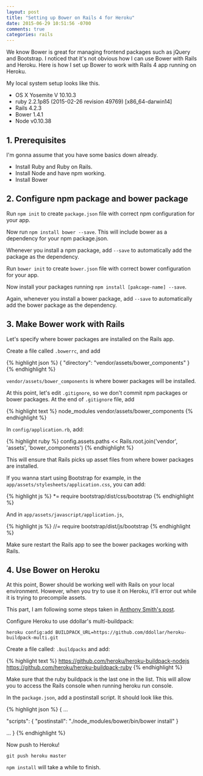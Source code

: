 ```yaml
---
layout: post
title: "Setting up Bower on Rails 4 for Heroku"
date: 2015-06-29 10:51:56 -0700
comments: true
categories: rails
---
```


We know Bower is great for managing frontend packages such as jQuery and Bootstrap.
I noticed that it's not obvious how I can use Bower with Rails and Heroku.
Here is how I set up Bower to work with Rails 4 app running on Heroku.

My local system setup looks like this.

- OS X Yosemite V 10.10.3
- ruby 2.2.1p85 (2015-02-26 revision 49769) [x86_64-darwin14]
- Rails 4.2.3
- Bower 1.4.1
- Node v0.10.38

## 1. Prerequisites

I'm gonna assume that you have some basics down already.

- Install Ruby and Ruby on Rails.
- Install Node and have npm working.
- Install Bower

## 2. Configure npm package and bower package

Run `npm init` to create `package.json` file with correct npm
configuration for your app.

Now run `npm install bower --save`. This will include bower as a
dependency for your npm package.json.

Whenever you install a npm package, add `--save` to automatically
add the package as the dependency.

Run `bower init` to create `bower.json` file with correct bower
configuration for your app.

Now install your packages running `npm install [pakcage-name] --save`.

Again, whenever you install a bower package, add `--save` to automatically
add the bower package as the dependency.

## 3. Make Bower work with Rails

Let's specify where bower packages are installed on the Rails app.

Create a file called `.bowerrc`, and add

{% highlight json %}
{
  "directory": "vendor/assets/bower_components"
}
{% endhighlight %}

`vendor/assets/bower_components` is where bower packages will be installed.

At this point, let's edit `.gitignore`, so we don't commit npm packages or bower packages.
At the end of `.gitignore` file, add

{% highlight text %}
node_modules
vendor/assets/bower_components
{% endhighlight %}

In `config/application.rb`, add:

{% highlight ruby %}
config.assets.paths << Rails.root.join('vendor', 'assets', 'bower_components')
{% endhighlight %}

This will ensure that Rails picks up asset files from where bower packages are
installed.

If you wanna start using Bootstrap for example, in the `app/assets/stylesheets/application.css`,
you can add:

{% highlight js %}
*= require bootstrap/dist/css/bootstrap
{% endhighlight %}

And in `app/assets/javascript/application.js`,

{% highlight js %}
//= require bootstrap/dist/js/bootstrap
{% endhighlight %}

Make sure restart the Rails app to see the bower packages working with Rails.

## 4. Use Bower on Heroku

At this point, Bower should be working well with Rails on your local environment.
However, when you try to use it on Heroku, it'll error out while it
is trying to precompile assets.

This part, I am following some steps taken in [Anthony Smith's post](https://coderwall.com/p/6bmygq/heroku-rails-bower).

Configure Heroku to use ddollar's multi-buildpack:

`heroku config:add BUILDPACK_URL=https://github.com/ddollar/heroku-buildpack-multi.git`

Create a file called: `.buildpacks` and add:

{% highlight text %}
https://github.com/heroku/heroku-buildpack-nodejs
https://github.com/heroku/heroku-buildpack-ruby
{% endhighlight %}

Make sure that the ruby buildpack is the last one in the list.
This will allow you to access the Rails console when running heroku run console.

In the `package.json`, add a postinstall script. It should look like this.

{% highlight json %}
{
  ...

  "scripts": {
    "postinstall": "./node_modules/bower/bin/bower install"
  }

  ...
}
{% endhighlight %}

Now push to Heroku!

`git push heroku master`

`npm install` will take a while to finish.
